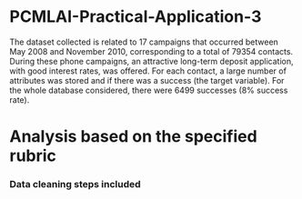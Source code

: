 # PCMLAI-Practical-Application-3

The dataset collected is related to 17 campaigns that occurred between May 2008 and November 2010, corresponding to a total of 79354 contacts. During these phone campaigns, an attractive long-term deposit application, with good interest rates, was offered. For each contact, a large number of attributes was stored and if there was a success (the target variable). For the whole database considered, there were 6499 successes (8% success rate).

 # Analysis based on the specified rubric

### Data cleaning steps included
